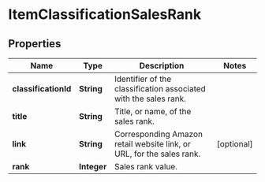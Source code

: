 
# ItemClassificationSalesRank

## Properties
Name | Type | Description | Notes
------------ | ------------- | ------------- | -------------
**classificationId** | **String** | Identifier of the classification associated with the sales rank. | 
**title** | **String** | Title, or name, of the sales rank. | 
**link** | **String** | Corresponding Amazon retail website link, or URL, for the sales rank. |  [optional]
**rank** | **Integer** | Sales rank value. | 



